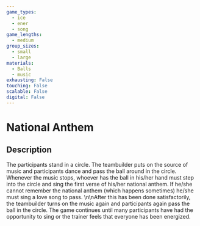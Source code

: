 ```yaml
---
game_types:
  - ice
  - ener
  - song
game_lengths:
  - medium
group_sizes:
  - small
  - large
materials:
  - Balls
  - music
exhausting: False
touching: False
scalable: False
digital: False
---
```

# National Anthem

## Description
The participants stand in a circle. The teambuilder puts on the source of music and participants dance and pass the ball around in the circle. Whenever the music stops, whoever has the ball in his/her hand must step into the circle and sing the first verse of his/her national anthem. If he/she cannot remember the national anthem (which happens sometimes) he/she must sing a love song to pass. \n\nAfter this has been done satisfactorily, the teambuilder turns on the music again and participants again pass the ball in the circle. The game continues until many participants have had the opportunity to sing or the trainer feels that everyone has been energized.
